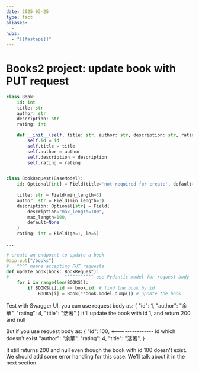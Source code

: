 ```yaml
---
date: 2025-03-25
type: fact
aliases:
  -
hubs:
  - "[[fastapi]]"
---
```


# Books2 project: update book with PUT request
```py
class Book:
    id: int
    title: str
    author: str
    description: str
    rating: int

    def __init__(self, title: str, author: str, description: str, rating: int, id: int=0):
        self.id = id
        self.title = title
        self.author = author
        self.description = description
        self.rating = rating


class BookRequest(BaseModel):
    id: Optional[int] = Field(title='not required for create', default=None) # add id field, it's optional because it's not required for create
                                                                             # but for update, it's required for finding the book in this case
    title: str = Field(min_length=3)
    author: str = Field(min_length=3)
    description: Optional[str] = Field(
        description="max_length=100",
        max_length=100,
        default=None
    )
    rating: int = Field(ge=1, le=5)

...

# create an endpoint to update a book
@app.put("/books")
#   ^^^^ means accepting PUT requests
def update_book(book: BookRequest):
#                     ^^^^^^^^^^^ use Pydantic model for request body
    for i in range(len(BOOKS)):
        if BOOKS[i].id == book.id: # find the book by id
            BOOKS[i] = Book(**book.model_dump()) # update the book

```

Test with Swagger UI, you can use request body as:
{
  "id": 1,
  "author": "余華",
  "rating": 4,
  "title": "活著"
}
It'll update the book with id 1, and return 200 and null

But if you use request body as:
{
  "id": 100, <--------------- id which doesn't exist
  "author": "余華",
  "rating": 4,
  "title": "活著",
}

It still returns 200 and null even though the book with id 100 doesn't exist. We should add some error handling for this case. We'll talk about it in the next section.

